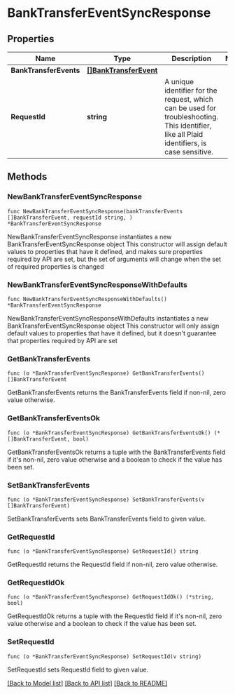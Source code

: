 # BankTransferEventSyncResponse

## Properties

Name | Type | Description | Notes
------------ | ------------- | ------------- | -------------
**BankTransferEvents** | [**[]BankTransferEvent**](BankTransferEvent.md) |  | 
**RequestId** | **string** | A unique identifier for the request, which can be used for troubleshooting. This identifier, like all Plaid identifiers, is case sensitive. | 

## Methods

### NewBankTransferEventSyncResponse

`func NewBankTransferEventSyncResponse(bankTransferEvents []BankTransferEvent, requestId string, ) *BankTransferEventSyncResponse`

NewBankTransferEventSyncResponse instantiates a new BankTransferEventSyncResponse object
This constructor will assign default values to properties that have it defined,
and makes sure properties required by API are set, but the set of arguments
will change when the set of required properties is changed

### NewBankTransferEventSyncResponseWithDefaults

`func NewBankTransferEventSyncResponseWithDefaults() *BankTransferEventSyncResponse`

NewBankTransferEventSyncResponseWithDefaults instantiates a new BankTransferEventSyncResponse object
This constructor will only assign default values to properties that have it defined,
but it doesn't guarantee that properties required by API are set

### GetBankTransferEvents

`func (o *BankTransferEventSyncResponse) GetBankTransferEvents() []BankTransferEvent`

GetBankTransferEvents returns the BankTransferEvents field if non-nil, zero value otherwise.

### GetBankTransferEventsOk

`func (o *BankTransferEventSyncResponse) GetBankTransferEventsOk() (*[]BankTransferEvent, bool)`

GetBankTransferEventsOk returns a tuple with the BankTransferEvents field if it's non-nil, zero value otherwise
and a boolean to check if the value has been set.

### SetBankTransferEvents

`func (o *BankTransferEventSyncResponse) SetBankTransferEvents(v []BankTransferEvent)`

SetBankTransferEvents sets BankTransferEvents field to given value.


### GetRequestId

`func (o *BankTransferEventSyncResponse) GetRequestId() string`

GetRequestId returns the RequestId field if non-nil, zero value otherwise.

### GetRequestIdOk

`func (o *BankTransferEventSyncResponse) GetRequestIdOk() (*string, bool)`

GetRequestIdOk returns a tuple with the RequestId field if it's non-nil, zero value otherwise
and a boolean to check if the value has been set.

### SetRequestId

`func (o *BankTransferEventSyncResponse) SetRequestId(v string)`

SetRequestId sets RequestId field to given value.



[[Back to Model list]](../README.md#documentation-for-models) [[Back to API list]](../README.md#documentation-for-api-endpoints) [[Back to README]](../README.md)


